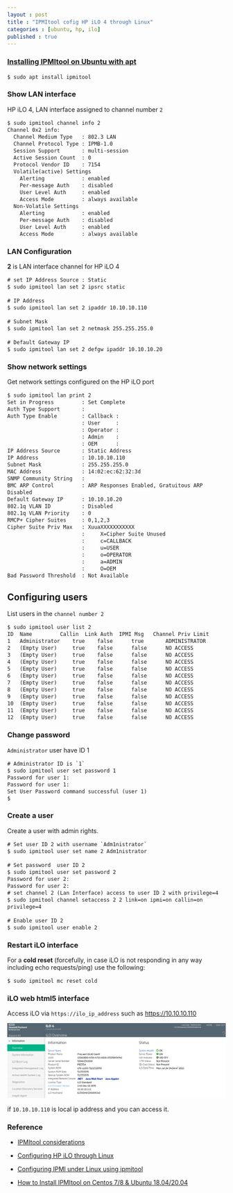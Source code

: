 ```yaml
---
layout : post
title : "IPMItool cofig HP iLO 4 through Linux"
categories : [ubuntu, hp, ilo]
published : true
---
```


### [Installing IPMItool on Ubuntu with apt](https://phoenixnap.com/kb/install-ipmitool-ubuntu-centos)


```shell
$ sudo apt install ipmitool
```

### Show LAN interface
HP iLO 4, LAN interface assigned to channel number `2`
```shell
$ sudo ipmitool channel info 2
Channel 0x2 info:
  Channel Medium Type   : 802.3 LAN
  Channel Protocol Type : IPMB-1.0
  Session Support       : multi-session
  Active Session Count  : 0
  Protocol Vendor ID    : 7154
  Volatile(active) Settings
    Alerting            : enabled
    Per-message Auth    : disabled
    User Level Auth     : enabled
    Access Mode         : always available
  Non-Volatile Settings
    Alerting            : enabled
    Per-message Auth    : disabled
    User Level Auth     : enabled
    Access Mode         : always available
```

### LAN Configuration
**2** is LAN interface channel for HP iLO 4
```shell
# set IP Address Source : Static
$ sudo ipmitool lan set 2 ipsrc static

# IP Address
$ sudo ipmitool lan set 2 ipaddr 10.10.10.110

# Subnet Mask
$ sudo ipmitool lan set 2 netmask 255.255.255.0

# Default Gateway IP
$ sudo ipmitool lan set 2 defgw ipaddr 10.10.10.20
```

### Show network settings
Get network settings configured on the HP iLO port

```shell
$ sudo ipmitool lan print 2
Set in Progress         : Set Complete
Auth Type Support       : 
Auth Type Enable        : Callback : 
                        : User     : 
                        : Operator : 
                        : Admin    : 
                        : OEM      : 
IP Address Source       : Static Address
IP Address              : 10.10.10.110
Subnet Mask             : 255.255.255.0
MAC Address             : 14:02:ec:62:32:3d
SNMP Community String   : 
BMC ARP Control         : ARP Responses Enabled, Gratuitous ARP Disabled
Default Gateway IP      : 10.10.10.20
802.1q VLAN ID          : Disabled
802.1q VLAN Priority    : 0
RMCP+ Cipher Suites     : 0,1,2,3
Cipher Suite Priv Max   : XuuaXXXXXXXXXXX
                        :     X=Cipher Suite Unused
                        :     c=CALLBACK
                        :     u=USER
                        :     o=OPERATOR
                        :     a=ADMIN
                        :     O=OEM
Bad Password Threshold  : Not Available
```

## Configuring users

List users in the `channel number 2`
```shell
$ sudo ipmitool user list 2
ID  Name	     Callin  Link Auth	IPMI Msg   Channel Priv Limit
1   Administrator    true    false      true       ADMINISTRATOR
2   (Empty User)     true    false      false      NO ACCESS
3   (Empty User)     true    false      false      NO ACCESS
4   (Empty User)     true    false      false      NO ACCESS
5   (Empty User)     true    false      false      NO ACCESS
6   (Empty User)     true    false      false      NO ACCESS
7   (Empty User)     true    false      false      NO ACCESS
8   (Empty User)     true    false      false      NO ACCESS
9   (Empty User)     true    false      false      NO ACCESS
10  (Empty User)     true    false      false      NO ACCESS
11  (Empty User)     true    false      false      NO ACCESS
12  (Empty User)     true    false      false      NO ACCESS

```

### Change password

`Administrator` user have ID 1
```shell
# Administrator ID is `1`
$ sudo ipmitool user set password 1
Password for user 1: 
Password for user 1: 
Set User Password command successful (user 1)
$
```

### Create a user
Create a user with admin rights.
```shell
# Set user ID 2 with username `Adm1nistrator`
$ sudo ipmitool user set name 2 Adm1nistrator

# Set password  user ID 2
$ sudo ipmitool user set password 2
Password for user 2:
Password for user 2:
# set channel 2 (Lan Interface) access to user ID 2 with privilege=4
$ sudo ipmitool channel setaccess 2 2 link=on ipmi=on callin=on privilege=4

# Enable user ID 2
$ sudo ipmitool user enable 2
```

### Restart iLO interface
For a **cold reset** (forcefully, in case iLO is not responding in any way including echo requests/ping) use the following:

```shell
$ sudo ipmitool mc reset cold
```

### iLO web html5 interface
Access iLO via `https://ilo_ip_address` such as https://10.10.10.110

![hp_ilo_4](/assets/img/blog/hp_ilo_4.png)

if `10.10.10.110` is local ip address and you can access it.

### Reference
* [IPMItool considerations](https://www.ibm.com/docs/en/power8/8348-21C?topic=overview-ipmitool-considerations)

* [Configuring HP iLO through Linux](https://dev-random.net/configuring-hp-ilo-through-linux-automatically/)

* [Configuring IPMI under Linux using ipmitool](https://www.thomas-krenn.com/en/wiki/Configuring_IPMI_under_Linux_using_ipmitool)

* [How to Install IPMItool on Centos 7/8 & Ubuntu 18.04/20.04](https://phoenixnap.com/kb/install-ipmitool-ubuntu-centos)